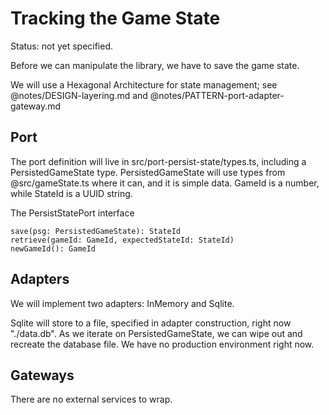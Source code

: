 # Tracking the Game State

Status: not yet specified.

Before we can manipulate the library, we have to save the game state.

We will use a Hexagonal Architecture for state management; see @notes/DESIGN-layering.md and @notes/PATTERN-port-adapter-gateway.md

## Port

The port definition will live in src/port-persist-state/types.ts, including a PersistedGameState type. PersistedGameState will use types from @src/gameState.ts where it can, and it is simple data. GameId is a number, while StateId is a UUID string.

The PersistStatePort interface

```
save(psg: PersistedGameState): StateId
retrieve(gameId: GameId, expectedStateId: StateId)
newGameId(): GameId
```

## Adapters

We will implement two adapters: InMemory and Sqlite.

Sqlite will store to a file, specified in adapter construction, right now "./data.db". As we iterate on PersistedGameState, we can wipe out and recreate the database file. We have no production environment right now.

## Gateways

There are no external services to wrap.

